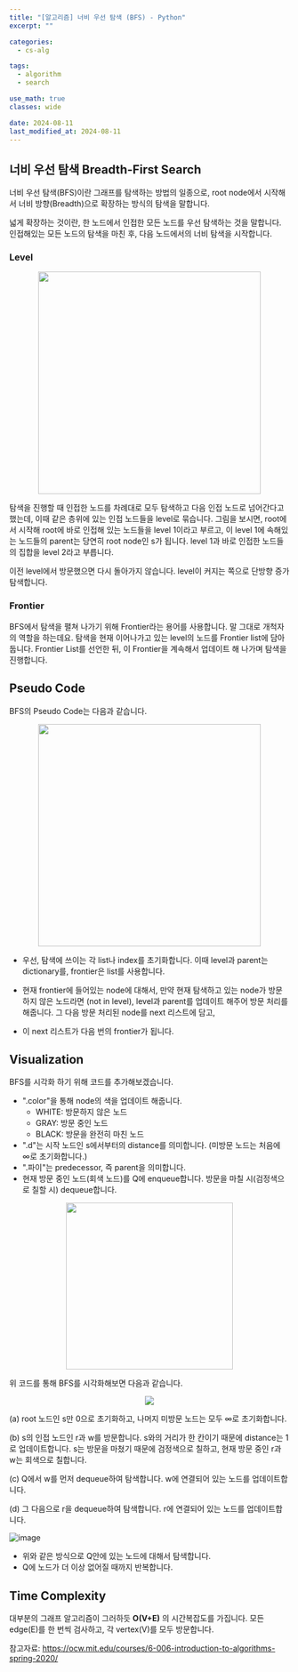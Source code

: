 ```yaml
---
title: "[알고리즘] 너비 우선 탐색 (BFS) - Python"
excerpt: ""

categories:
  - cs-alg

tags:
  - algorithm
  - search

use_math: true
classes: wide

date: 2024-08-11
last_modified_at: 2024-08-11
---
```



## 너비 우선 탐색 Breadth-First Search
너비 우선 탐색(BFS)이란 그래프를 탐색하는 방법의 일종으로, root node에서 시작해서 너비 방향(Breadth)으로 확장하는 방식의 탐색을 말합니다. 

넓게 확장하는 것이란, 한 노드에서 인접한 모든 노드를 우선 탐색하는 것을 말합니다. 인접해있는 모든 노드의 탐색을 마친 후, 다음 노드에서의 너비 탐색을 시작합니다.

### Level
<p align="center"><img src="https://github.com/user-attachments/assets/94415835-8f17-427e-8a1d-de40d957557e" width="400"></p>

탐색을 진행할 때 인접한 노드를 차례대로 모두 탐색하고 다음 인접 노드로 넘어간다고 했는데, 이때 같은 층위에 있는 인접 노드들을 level로 묶습니다. 그림을 보시면, root에서 시작해 root에 바로 인접해 있는 노드들을 level 1이라고 부르고, 이 level 1에 속해있는 노드들의 parent는 당연히 root node인 s가 됩니다. level 1과 바로 인접한 노드들의 집합을 level 2라고 부릅니다.

이전 level에서 방문했으면 다시 돌아가지 않습니다. level이 커지는 쪽으로 단방향 증가 탐색합니다.

### Frontier
BFS에서 탐색을 펼쳐 나가기 위해 Frontier라는 용어를 사용합니다. 말 그대로 개척자의 역할을 하는데요. 탐색을 현재 이어나가고 있는 level의 노드를 Frontier list에 담아둡니다. Frontier List를 선언한 뒤, 이 Frontier을 계속해서 업데이트 해 나가며 탐색을 진행합니다.


## Pseudo Code
BFS의 Pseudo Code는 다음과 같습니다.

<p align="center"><img src="https://github.com/user-attachments/assets/98c28d0f-23f6-464a-aded-eea9d6281841" width="400"></p>

- 우선, 탐색에 쓰이는 각 list나 index를 초기화합니다. 이때 level과 parent는 dictionary를, frontier은 list를 사용합니다.


- 현재 frontier에 들어있는 node에 대해서, 만약 현재 탐색하고 있는 node가 방문하지 않은 노드라면 (not in level), level과 parent를 업데이트 해주어 방문 처리를 해줍니다. 그 다음 방문 처리된 node를 next 리스트에 담고,

- 이 next 리스트가 다음 번의 frontier가 됩니다.

## Visualization
BFS를 시각화 하기 위해 코드를 추가해보겠습니다.

- ".color"을 통해 node의 색을 업데이트 해줍니다.
    - WHITE: 방문하지 않은 노드
    - GRAY: 방문 중인 노드
    - BLACK: 방문을 완전히 마친 노드
- ".d"는 시작 노드인 s에서부터의 distance를 의미합니다. (미방문 노드는 처음에 ∞로 초기화합니다.)
- ".파이"는 predecessor, 즉 parent을 의미합니다.
- 현재 방문 중인 노드(회색 노드)를 Q에 enqueue합니다. 방문을 마칠 시(검정색으로 칠할 시) dequeue합니다.


<p align="center"><img src="https://github.com/user-attachments/assets/939d8191-9bef-4c4f-9e41-337db0bd34ca" width="300"></p>

위 코드를 통해 BFS를 시각화해보면 다음과 같습니다.

<p align="center"><img src="https://github.com/user-attachments/assets/84cfbb6d-8035-45ef-b480-c082412699bb"></p>

(a) root 노드인 s만 0으로 초기화하고, 나머지 미방문 노드는 모두 ∞로 초기화합니다.

(b) s의 인접 노드인 r과 w를 방문합니다. s와의 거리가 한 칸이기 때문에 distance는 1로 업데이트합니다. s는 방문을 마쳤기 때문에 검정색으로 칠하고, 현재 방문 중인 r과 w는 회색으로 칠합니다.

(c) Q에서 w를 먼저 dequeue하여 탐색합니다. w에 연결되어 있는 노드를 업데이트합니다.

(d) 그 다음으로 r을 dequeue하여 탐색합니다. r에 연결되어 있는 노드를 업데이트합니다.

![image](https://github.com/user-attachments/assets/4da2ea22-fff5-46a8-a748-e10bde204a67)

- 위와 같은 방식으로 Q안에 있는 노드에 대해서 탐색합니다.
- Q에 노드가 더 이상 없어질 때까지 반복합니다.

## Time Complexity
대부분의 그래프 알고리즘이 그러하듯 **O(V+E)** 의 시간복잡도를 가집니다. 모든 edge(E)를 한 번씩 검사하고, 각 vertex(V)를 모두 방문합니다.


참고자료:
<https://ocw.mit.edu/courses/6-006-introduction-to-algorithms-spring-2020/>
